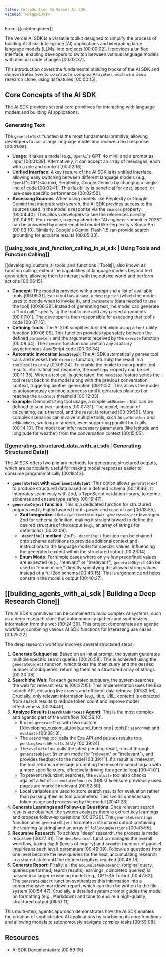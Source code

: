 ```yaml
---
title: Introduction to Vercel AI SDK
videoId: kDlqpN1JyIw
---
```


From: [[aidotengineer]] <br/> 

The Vercel AI SDK is a versatile toolkit designed to simplify the process of building Artificial Intelligence (AI) applications and integrating large language models (LLMs) into projects [00:00:02]. It provides a unified interface, enabling developers to switch between various language models with minimal code changes [00:02:37].

This introduction covers the fundamental building blocks of the AI SDK and demonstrates how to construct a complex AI system, such as a deep research clone, using its features [00:00:15].

## Core Concepts of the AI SDK

The AI SDK provides several core primitives for interacting with language models and building AI applications.

### Generating Text

The `generateText` function is the most fundamental primitive, allowing developers to call a large language model and receive a text response [00:01:06].

*   **Usage**: It takes a model (e.g., `OpenAI`'s GPT-4o mini) and a prompt as input [00:01:39]. Alternatively, it can accept an array of messages, each with a role and content [00:02:16].
*   **Unified Interface**: A key feature of the AI SDK is its unified interface, allowing easy switching between different language models (e.g., `OpenAI`'s GPT-4o mini, Perplexity, Google Gemini) by changing a single line of code [00:02:41]. This flexibility is beneficial for cost, speed, or use-case specific performance [00:02:50].
*   **Accessing Sources**: When using models like Perplexity or Google Gemini that integrate web search, the AI SDK provides access to the sources used in the model's response via the `sources` property [00:04:40]. This allows developers to see the references directly [00:04:51]. For example, a query about the "AI engineer summit in 2025" can be answered by a web-enabled model like Perplexity's Sonar Pro [00:03:10]. Similarly, Google's Gemini Flash 1.5 can provide search grounding for accurate results [00:05:33].

### [[using_tools_and_function_calling_in_ai_sdk | Using Tools and Function Calling]]

[[developing_custom_ai_tools_and_functions | Tools]], also known as function calling, extend the capabilities of language models beyond text generation, allowing them to interact with the outside world and perform actions [00:06:15].

*   **Concept**: The model is provided with a prompt and a list of available tools [00:06:31]. Each tool has a `name`, a `description` (which the model uses to decide when to invoke it), and `parameters` (data needed to use the tool) [00:06:38]. Instead of generating text, the model can generate a "tool call," specifying the tool to use and any parsed arguments [00:07:01]. The developer is then responsible for executing that tool's code [00:07:16].
*   **Defining Tools**: The AI SDK simplifies tool definition using a `tool` utility function [00:08:06]. This function provides type safety between the defined `parameters` and the arguments received by the `execute` function [00:08:54]. The `execute` function can contain any arbitrary asynchronous JavaScript code [00:08:34].
*   **Automatic Invocation (`maxSteps`)**: The AI SDK automatically parses tool calls and invokes their `execute` function, returning the result in a `toolResults` array [00:09:24]. To enable the model to incorporate tool results into its final text response, the `maxSteps` property can be set [00:11:35]. When a tool call is generated, the `maxSteps` feature sends the tool result back to the model along with the previous conversation context, triggering another generation [00:11:50]. This allows the model to autonomously continue a process until it generates plain text or reaches the `maxSteps` threshold [00:12:03].
*   **Example**: Demonstrating tool usage, a simple `addNumbers` tool can be defined to sum two numbers [00:07:31]. The model, instead of calculating, calls the tool, and the result is returned [00:09:59]. More complex scenarios can involve multiple tools, such as `getWeather` and `addNumbers`, working in tandem, even supporting parallel tool calls [00:14:10]. The model can infer necessary parameters (like latitude and longitude for weather) from the conversation context [00:15:05].

### [[generating_structured_data_with_ai_sdk | Generating Structured Data]]

The AI SDK offers two primary methods for generating structured outputs, which are particularly useful for making model responses easier to consume programmatically [00:18:43].

*   **`generateText` with `experimentalOutput`**: This option allows `generateText` to produce structured data based on a defined schema [00:18:46]. It integrates seamlessly with Zod, a TypeScript validation library, to define schemas and ensure type safety [00:19:47].
*   **`generateObject` function**: This is a dedicated function for structured outputs and is highly favored for its power and ease of use [00:18:55].
    *   **Zod Integration**: Like `experimentalOutput`, `generateObject` leverages Zod for schema definition, making it straightforward to define the desired structure of the output (e.g., an array of strings for definitions) [00:22:09].
    *   **`.describe()` method**: Zod's `.describe()` function can be chained onto schema definitions to provide additional context and instructions to the language model for specific values, influencing the generated content within the structured output [00:23:14].
    *   **Enum Mode**: For simple cases where only a few predefined values are expected (e.g., "relevant" or "irrelevant"), `generateObject` can be used in "enum mode," directly specifying the allowed string values instead of a full Zod schema [00:40:15]. This is ergonomic and helps constrain the model's output [00:40:27].

## [[building_agents_with_ai_sdk | Building a Deep Research Clone]]

The AI SDK's primitives can be combined to build complex AI systems, such as a deep research clone that autonomously gathers and synthesizes information from the web [00:24:39]. This project demonstrates an agentic workflow, combining various AI SDK functions for interesting use cases [00:25:22].

The deep research workflow involves several structured steps:

1.  **Generate Subqueries**: Based on an initial prompt, the system generates multiple specific search queries [00:26:58]. This is achieved using the `generateObject` function, which takes the main query and the desired number of subqueries, returning them as a structured array of strings [00:30:08].
2.  **Search the Web**: For each generated subquery, the system searches the web for relevant results [00:27:15]. This implementation uses the Exa search API, ensuring live crawls and efficient data retrieval [00:32:56]. Crucially, only relevant information (e.g., title, URL, content) is extracted from search results to reduce token count and improve model effectiveness [00:34:49].
3.  **Analyze Results (`searchAndProcess` Agent)**: This is the most complex and agentic part of the workflow [00:36:10].
    *   It uses `generateText` with two custom [[developing_custom_ai_tools_and_functions | tools]]: `searchWeb` and `evaluate` [00:38:18].
    *   The `searchWeb` tool calls the Exa API and pushes results to a `pendingSearchResults` array [00:39:24].
    *   The `evaluate` tool pulls the latest pending result, runs it through `generateObject` (in enum mode for "relevant" or "irrelevant"), and provides feedback to the model [00:39:41]. If a result is irrelevant, the tool returns a message prompting the model to search again with a more specific query, effectively driving the agentic loop [00:41:01].
    *   To prevent redundant searches, the `evaluate` tool also checks against a list of `accumulatedSources` (URLs) to ensure previously used pages are marked irrelevant [00:52:50].
    *   Local variables are used to store search results for evaluation rather than passing them as tool parameters. This avoids unnecessary token usage and processing by the model [00:41:28].
4.  **Generate Learnings and Follow-up Questions**: Once relevant search results are obtained, the system analyzes them to extract key learnings and propose follow-up questions [00:27:20]. The `generateLearnings` function uses `generateObject` to create a structured output containing the learning (a string) and an array of `followUpQuestions` [00:43:55].
5.  **Recursive Research**: To achieve "deep" research, the process is made recursive [00:27:31]. The `deepResearch` function manages the overall workflow, taking `depth` (levels of inquiry) and `breadth` (number of parallel inquiries at each level) parameters [00:49:09]. Follow-up questions from one level become the new queries for the next, accumulating research in a shared state until the defined depth is reached [00:46:18].
6.  **Generate Report**: Finally, all the `accumulatedResearch` (original query, queries performed, search results, learnings, completed queries) is passed to a larger reasoning model (e.g., GPT-3.5 Turbo) [00:47:52]. The `generateReport` function synthesizes this information into a comprehensive markdown report, which can then be written to the file system [00:54:47]. Crucially, a detailed system prompt guides the model on formatting (e.g., Markdown) and tone to ensure a high-quality, structured output [00:57:11].

This multi-step, agentic approach demonstrates how the AI SDK enables the creation of sophisticated AI applications by combining its core functions and allowing models to autonomously navigate complex tasks [00:59:08].

## Resources

*   AI SDK Documentation: <a class="yt-timestamp" data-t="00:59:35">[00:59:35]</a>